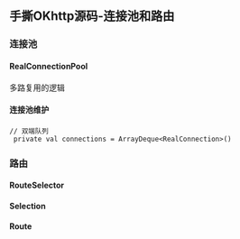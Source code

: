 ## 手撕OKhttp源码-连接池和路由

### 连接池

#### RealConnectionPool

多路复用的逻辑

#### 连接池维护

```
// 双端队列
 private val connections = ArrayDeque<RealConnection>()
```



### 路由

#### RouteSelector

#### Selection

#### Route